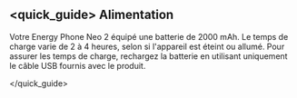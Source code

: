 ## <quick_guide> Alimentation

Votre Energy Phone Neo 2 équipé une batterie de 2000 mAh. Le temps de charge varie de 2 à 4 heures, selon si l'appareil est éteint ou allumé. Pour assurer les temps de charge, rechargez la batterie en utilisant uniquement le câble USB fournis avec le produit.

</quick_guide>
